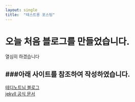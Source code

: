 ```yaml
---
layout: single
title:  "테스트용 포스팅"
---
```


# 오늘 처음 블로그를 만들었습니다.

열심히 하겠습니다

###아래 사이트를 참조하여 작성하였습니다.<br>
-------------
[테디노트님 블로그](https://teddylee777.github.io/)<br>
[jekyll 공식 문서](https://jekyllrb.com/docs/posts/)
